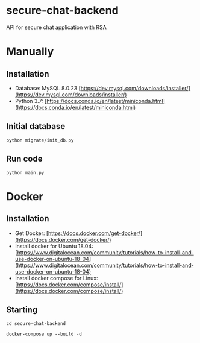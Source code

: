 # secure-chat-backend
API for secure chat application with RSA

# Manually 
## Installation

- Database: MySQL 8.0.23 [https://dev.mysql.com/downloads/installer/](https://dev.mysql.com/downloads/installer/)
- Python 3.7: [https://docs.conda.io/en/latest/miniconda.html](https://docs.conda.io/en/latest/miniconda.html)

## Initial database
```
python migrate/init_db.py
```

## Run code
```
python main.py
```


# Docker 
## Installation

- Get Docker: [https://docs.docker.com/get-docker/](https://docs.docker.com/get-docker/)
- Install docker for Ubuntu 18.04: [https://www.digitalocean.com/community/tutorials/how-to-install-and-use-docker-on-ubuntu-18-04](https://www.digitalocean.com/community/tutorials/how-to-install-and-use-docker-on-ubuntu-18-04)
- Install docker compose for Linux: [https://docs.docker.com/compose/install/](https://docs.docker.com/compose/install/)

## Starting
```
cd secure-chat-backend
```
```
docker-compose up --build -d
```
